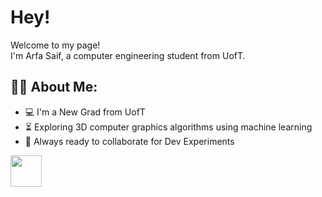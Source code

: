 <h1> Hey!</h1>


<p>Welcome to my page! </br> I'm Arfa Saif, a computer engineering student from UofT. </p>

<h2 align="left"> 🧕🏻 About Me: </h2>

- :computer: I'm a New Grad from UofT
- :hourglass_flowing_sand:  Exploring 3D computer graphics algorithms using machine learning 
- :rocket: Always ready to collaborate for Dev Experiments

<img src="https://user-images.githubusercontent.com/48233453/153740508-f1d2ed44-cbe5-43db-a435-84e2453e084e.png" width=50>
<!-- ![image](https://user-images.githubusercontent.com/48233453/153740508-f1d2ed44-cbe5-43db-a435-84e2453e084e.png) -->



<!---
ArfaSaif/ArfaSaif is a ✨ special ✨ repository because its `README.md` (this file) appears on your GitHub profile.
You can click the Preview link to take a look at your changes.
--->
